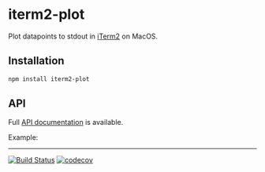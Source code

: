 # iterm2-plot

Plot datapoints to stdout in [iTerm2](https://iterm2.com/) on MacOS.

## Installation

```sh
npm install iterm2-plot
```

## API

Full [API documentation](http://hildjj.github.io/iterm2-plot/) is available.

Example:


---
[![Build Status](https://github.com/hildjj/iterm2-plot/workflows/Tests/badge.svg)](https://github.com/hildjj/iterm2-plot/actions?query=workflow%3ATests)
[![codecov](https://codecov.io/gh/hildjj/iterm2-plot/graph/badge.svg?token=51CF2NR7A8)](https://codecov.io/gh/hildjj/iterm2-plot)

